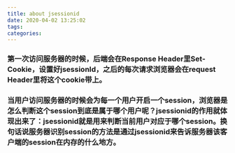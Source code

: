 ```yaml
---
title: about jsessionid
date: 2020-04-02 13:25:02
tags:
categories:
---
```



### 第一次访问服务器的时候，后端会在Response Header里Set-Cookie，设置好jsessionId，之后的每次请求浏览器会在request Header里将这个cookie带上。

### 当用户访问服务器的时候会为每一个用户开启一个session，浏览器是怎么判断这个session到底是属于哪个用户呢？jsessionid的作用就体现出来了：jsessionid就是用来判断当前用户对应于哪个session。换句话说服务器识别session的方法是通过jsessionid来告诉服务器该客户端的session在内存的什么地方。
